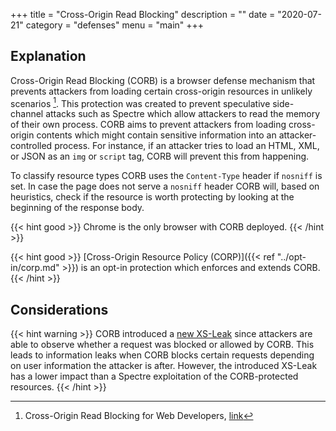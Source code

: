 +++
title = "Cross-Origin Read Blocking"
description = ""
date = "2020-07-21"
category = "defenses"
menu = "main"
+++


## Explanation

Cross-Origin Read Blocking (CORB) is a browser defense mechanism that prevents attackers from loading certain cross-origin resources in unlikely scenarios [^1]. This protection was created to prevent speculative side-channel attacks such as Spectre which allow attackers to read the memory of their own process. CORB aims to prevent attackers from loading cross-origin contents which might contain sensitive information into an attacker-controlled process. For instance, if an attacker tries to load an  HTML, XML, or JSON as an `img` or `script` tag, CORB will prevent this from happening. 

To classify resource types CORB uses the `Content-Type` header if `nosniff` is set. In case the page does not serve a `nosniff` header CORB will, based on heuristics, check if the resource is worth protecting by looking at the beginning of the response body.

{{< hint good >}}
Chrome is the only browser with CORB deployed.
{{< /hint >}}

{{< hint good >}}
[Cross-Origin Resource Policy (CORP)]({{< ref "../opt-in/corp.md" >}}) is an opt-in protection which enforces and extends CORB.
{{< /hint >}}


## Considerations

{{< hint warning >}}
CORB introduced a [new XS-Leak](https://TODO) since attackers are able to observe whether a request was blocked or allowed by CORB. This leads to information leaks when CORB blocks certain requests depending on user information the attacker is after. However, the introduced XS-Leak has a lower impact than a Spectre exploitation of the CORB-protected resources.
{{< /hint >}}

[^1]: Cross-Origin Read Blocking for Web Developers, [link](https://chromium.googlesource.com/chromium/src/+/master/services/network/cross_origin_read_blocking_explainer.md)
